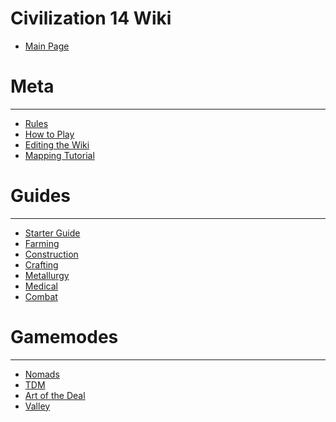 Civilization 14 Wiki
=====================
-   [Main Page](index.md)

Meta
====

----------------------

-   [Rules](rules/rules.md)
-   [How to Play](guides/playing.md)
-   [Editing the Wiki](contributing.md)
-   [Mapping Tutorial](mapping.md)

Guides
======

----------------------
-   [Starter Guide](guides/starter_guide.md)
-   [Farming](guides/guide_to_farming.md)
-   [Construction](guides/guide_to_construction.md)
-   [Crafting](guides/guide_to_crafting.md)
-   [Metallurgy](guides/guide_to_metallurgy.md)
-   [Medical](guides/guide_to_medical.md)
-   [Combat](guides/guide_to_combat.md)

Gamemodes
=========

----------------------
-   [Nomads](gamemodes/nomads.md)
-   [TDM](gamemodes/tdm.md)
-   [Art of the Deal](gamemodes/aotd.md)
-   [Valley](gamemodes/valley.md)
